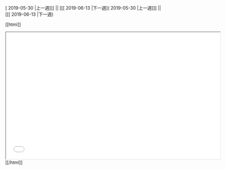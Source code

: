 [ 2019-05-30 |上一週]]] || [[[ 2019-06-13 |下一週]( 2019-05-30 |上一週]]] || [[[ 2019-06-13 |下一週)



[[html]]
<iframe src='<http://pad.hackingthursday.org>  ?showControls=true&showChat=true&showLineNumbers=true&useMonospaceFont=false' width=675 height=400></iframe>
[[/html]]